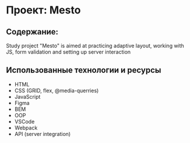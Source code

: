 # Проект: Mesto

## Содержание:

Study project "Mesto" is aimed at practicing adaptive layout, working with JS, form validation and setting up server interaction


## Использованные технологии и ресурсы
* HTML
* CSS (GRID, flex, @media-querries)
* JavaScript
* Figma
* BEM
* OOP
* VSCode
* Webpack
* API (server integration)

